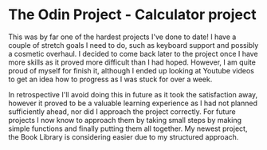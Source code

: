 # The Odin Project - Calculator project


This was by far one of the hardest projects I've done to date! 
I have a couple of stretch goals I need to do, such as keyboard support and possibly a cosmetic overhaul.
I decided to come back later to the project once I have more skills as it proved more difficult than I had hoped.
However, I am quite proud of myself for finish it, although I ended up looking at Youtube videos to get an idea how to progress as I was stuck for over a week.

In retrospective I'll avoid doing this in future as it took the satisfaction away, however it proved to be a valuable learning experience as I had not
planned sufficiently ahead, nor did I approach the project correctly. 
For future projects I now know to approach them by taking small steps by making simple functions and finally putting them all together.
My newest project, the Book Library is considering easier due to my structured approach. 
